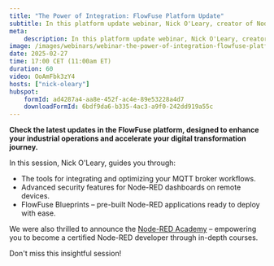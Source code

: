 ```yaml
---
title: "The Power of Integration: FlowFuse Platform Update"
subtitle: In this platform update webinar, Nick O'Leary, creator of Node-RED and CTO at FlowFuse, presents the latest features and gives a sneak peek of what's coming next for the FlowFuse platform.
meta:
    description: In this platform update webinar, Nick O'Leary, creator of Node-RED and CTO at FlowFuse, presents the latest features and gives a sneak peek of what's coming next for the FlowFuse platform.
image: /images/webinars/webinar-the-power-of-integration-flowfuse-platform-update.jpg
date: 2025-02-27
time: 17:00 CET (11:00am ET) 
duration: 60
video: OoAmFbk3zY4
hosts: ["nick-oleary"]
hubspot:
    formId: ad4287a4-aa8e-452f-ac4e-89e53228a4d7
    downloadFormId: 6bdf9da6-b335-4ac3-a9f0-242dd919a55c
---
```


**Check the latest updates in the FlowFuse platform, designed to enhance your industrial operations and accelerate your digital transformation journey.**

<!--more-->

In this session, Nick O'Leary, guides you through:

- The tools for integrating and optimizing your MQTT broker workflows.
- Advanced security features for Node-RED dashboards on remote devices.
- FlowFuse Blueprints – pre-built Node-RED applications ready to deploy with ease.

We were also thrilled to announce the [Node-RED Academy](/blog/2025/02/node-red-academy-announcement/) – empowering you to become a certified Node-RED developer through in-depth courses.

Don't miss this insightful session!
